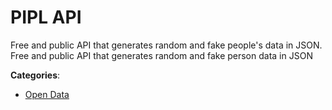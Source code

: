 # PIPL API


Free and public API that generates random and fake people's data in JSON.  Free and public API that generates random and fake person data in JSON



**Categories**:

- [Open Data](https://github.com/apis-list/apis-list#open-data)



